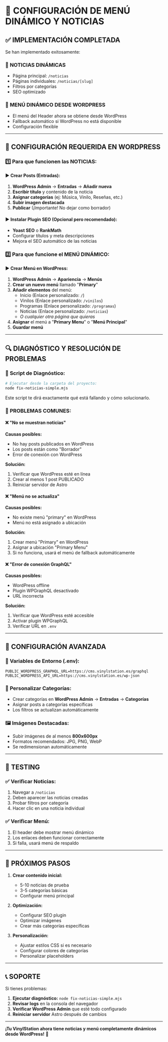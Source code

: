 # 🚀 CONFIGURACIÓN DE MENÚ DINÁMICO Y NOTICIAS

## ✅ IMPLEMENTACIÓN COMPLETADA

Se han implementado exitosamente:

### 📰 **NOTICIAS DINÁMICAS**
- Página principal: `/noticias` 
- Páginas individuales: `/noticias/[slug]`
- Filtros por categorías
- SEO optimizado

### 🧭 **MENÚ DINÁMICO DESDE WORDPRESS**
- El menú del Header ahora se obtiene desde WordPress
- Fallback automático si WordPress no está disponible
- Configuración flexible

---

## 🔧 CONFIGURACIÓN REQUERIDA EN WORDPRESS

### 1️⃣ **Para que funcionen las NOTICIAS:**

#### ▶️ Crear Posts (Entradas):
1. **WordPress Admin** → **Entradas** → **Añadir nueva**
2. **Escribir título** y contenido de la noticia
3. **Asignar categorías** (ej: Música, Vinilo, Reseñas, etc.)
4. **Subir imagen destacada** 
5. **Publicar** (¡Importante! No dejar como borrador)

#### ▶️ Instalar Plugin SEO (Opcional pero recomendado):
- **Yoast SEO** o **RankMath**
- Configurar títulos y meta descripciones
- Mejora el SEO automático de las noticias

### 2️⃣ **Para que funcione el MENÚ DINÁMICO:**

#### ▶️ Crear Menú en WordPress:
1. **WordPress Admin** → **Apariencia** → **Menús**
2. **Crear un nuevo menú** llamado "**Primary**"
3. **Añadir elementos** del menú:
   - Inicio (Enlace personalizado: `/`)
   - Vinilos (Enlace personalizado: `/vinilos`)
   - Programas (Enlace personalizado: `/programas`)
   - Noticias (Enlace personalizado: `/noticias`)
   - *O cualquier otra página que quieras*
4. **Asignar** el menú a "**Primary Menu**" o "**Menú Principal**"
5. **Guardar menú**

---

## 🔍 DIAGNÓSTICO Y RESOLUCIÓN DE PROBLEMAS

### 🧪 **Script de Diagnóstico:**
```bash
# Ejecutar desde la carpeta del proyecto:
node fix-noticias-simple.mjs
```

Este script te dirá exactamente qué está fallando y cómo solucionarlo.

### 🚨 **PROBLEMAS COMUNES:**

#### ❌ "No se muestran noticias"
**Causas posibles:**
- No hay posts publicados en WordPress
- Los posts están como "Borrador"
- Error de conexión con WordPress

**Solución:**
1. Verificar que WordPress esté en línea
2. Crear al menos 1 post PUBLICADO
3. Reiniciar servidor de Astro

#### ❌ "Menú no se actualiza"
**Causas posibles:**
- No existe menú "primary" en WordPress
- Menú no está asignado a ubicación

**Solución:**
1. Crear menú "Primary" en WordPress
2. Asignar a ubicación "Primary Menu"
3. Si no funciona, usará el menú de fallback automáticamente

#### ❌ "Error de conexión GraphQL"
**Causas posibles:**
- WordPress offline
- Plugin WPGraphQL desactivado
- URL incorrecta

**Solución:**
1. Verificar que WordPress esté accesible
2. Activar plugin WPGraphQL
3. Verificar URL en `.env`

---

## 🎯 CONFIGURACIÓN AVANZADA

### 📝 **Variables de Entorno (.env):**
```env
PUBLIC_WORDPRESS_GRAPHQL_URL=https://cms.vinylstation.es/graphql
PUBLIC_WORDPRESS_API_URL=https://cms.vinylstation.es/wp-json
```

### 🎨 **Personalizar Categorías:**
- Crear categorías en **WordPress Admin** → **Entradas** → **Categorías**
- Asignar posts a categorías específicas
- Los filtros se actualizan automáticamente

### 🖼️ **Imágenes Destacadas:**
- Subir imágenes de al menos **800x600px**
- Formatos recomendados: JPG, PNG, WebP
- Se redimensionan automáticamente

---

## 🚀 TESTING

### ✅ **Verificar Noticias:**
1. Navegar a `/noticias`
2. Deben aparecer las noticias creadas
3. Probar filtros por categoría
4. Hacer clic en una noticia individual

### ✅ **Verificar Menú:**
1. El header debe mostrar menú dinámico
2. Los enlaces deben funcionar correctamente
3. Si falla, usará menú de respaldo

---

## 🔄 PRÓXIMOS PASOS

1. **Crear contenido inicial:**
   - 5-10 noticias de prueba
   - 3-5 categorías básicas
   - Configurar menú principal

2. **Optimización:**
   - Configurar SEO plugin
   - Optimizar imágenes
   - Crear más categorías específicas

3. **Personalización:**
   - Ajustar estilos CSS si es necesario
   - Configurar colores de categorías
   - Personalizar placeholders

---

## 📞 SOPORTE

Si tienes problemas:

1. **Ejecutar diagnóstico:** `node fix-noticias-simple.mjs`
2. **Revisar logs** en la consola del navegador  
3. **Verificar WordPress Admin** que esté todo configurado
4. **Reiniciar servidor** Astro después de cambios

---

**¡Tu VinylStation ahora tiene noticias y menú completamente dinámicos desde WordPress!** 🎉

